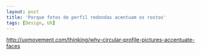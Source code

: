 ```yaml
---
layout: post
title: 'Porque fotos de perfil redondas acentuam os rostos'
tags: [Design, UX]
---
```


<http://uxmovement.com/thinking/why-circular-profile-pictures-accentuate-faces>

